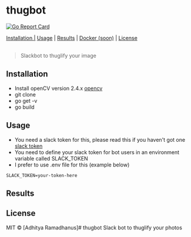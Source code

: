 # thugbot
[![Go Report Card](https://goreportcard.com/badge/github.com/AdhityaRamadhanus/thugbot)](https://goreportcard.com/report/github.com/AdhityaRamadhanus/thugbot)

<p>
  <a href="#installation">Installation |</a>
  <a href="#usage">Usage</a> |
  <a href="#results">Results</a> |
  <a href="#docker">Docker (soon)</a> |
  <a href="#licenses">License</a>
  <br><br>
  <blockquote>
	Slackbot to thuglify your image
  </blockquote>
</p>

Installation
------------
* Install openCV version 2.4.x [opencv](http://docs.opencv.org/2.4/doc/tutorials/introduction/table_of_content_introduction/table_of_content_introduction.html)
* git clone
* go get -v
* go build

Usage
------------
* You need a slack token for this, please read this if you haven't got one 
[slack token](https://api.slack.com/bot-users)
* You need to define your slack token for bot users in an environment variable called SLACK_TOKEN
* I prefer to use .env file for this (example below)
```
SLACK_TOKEN=your-token-here
```

Results
------------


License
----

MIT © [Adhitya Ramadhanus]# thugbot
Slack bot to thuglify your photos

